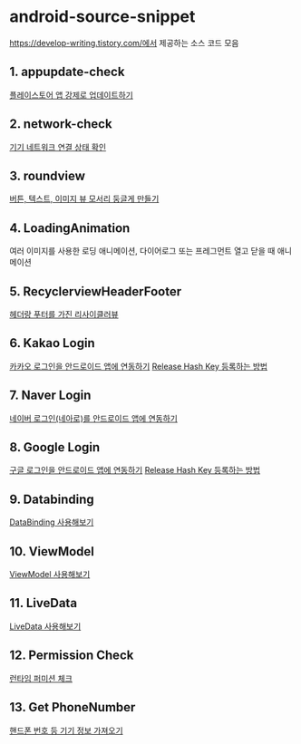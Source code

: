 # android-source-snippet
https://develop-writing.tistory.com/에서 제공하는 소스 코드 모음

## 1. appupdate-check
[플레이스토어 앱 강제로 업데이트하기](https://develop-writing.tistory.com/2)

## 2. network-check
[기기 네트워크 연결 상태 확인](https://develop-writing.tistory.com/1)

## 3. roundview
[버튼, 텍스트, 이미지 뷰 모서리 둥글게 만들기](https://develop-writing.tistory.com/7)

## 4. LoadingAnimation
여러 이미지를 사용한 로딩 애니메이션, 다이어로그 또는 프레그먼트 열고 닫을 때 애니메이션 

## 5. RecyclerviewHeaderFooter
[헤더랑 푸터를 가진 리사이클러뷰](https://develop-writing.tistory.com/6)

## 6. Kakao Login
[카카오 로그인을 안드로이드 앱에 연동하기](https://develop-writing.tistory.com/31?category=792763)
[Release Hash Key 등록하는 방법](https://develop-writing.tistory.com/33?category=792763)

## 7. Naver Login
[네이버 로그인(네아로)를 안드로이드 앱에 연동하기](https://develop-writing.tistory.com/29)

## 8. Google Login
[구글 로그인을 안드로이드 앱에 연동하기](https://develop-writing.tistory.com/32?category=792763)
[Release Hash Key 등록하는 방법](https://develop-writing.tistory.com/34?category=792763)

## 9. Databinding
[DataBinding 사용해보기](https://develop-writing.tistory.com/42?category=837244)

## 10. ViewModel
[ViewModel 사용해보기](https://develop-writing.tistory.com/43?category=837244)

## 11. LiveData
[LiveData 사용해보기](https://develop-writing.tistory.com/44)

## 12. Permission Check
[런타임 퍼미션 체크](https://develop-writing.tistory.com/39?category=792763)

## 13. Get PhoneNumber
[핸드폰 번호 등 기기 정보 가져오기](https://develop-writing.tistory.com/40?category=792763)





